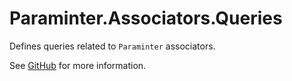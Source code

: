 # Paraminter.Associators.Queries

Defines queries related to `Paraminter` associators.

See [GitHub](https://github.com/Paraminter/Paraminter.Associators) for more information.
